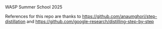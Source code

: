 WASP Summer School 2025

References for this repo are thanks to https://github.com/anaumghori/step-distillation and https://github.com/google-research/distilling-step-by-step 
